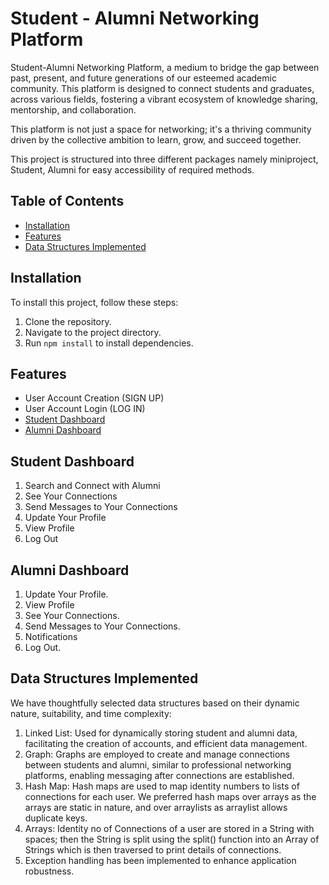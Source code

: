 
# Student - Alumni Networking Platform

Student-Alumni Networking Platform, a medium to bridge the gap between past, present, and future generations of our esteemed academic community. This platform is designed to connect students and graduates, across various fields, fostering a vibrant ecosystem of knowledge sharing, mentorship, and collaboration.

This platform is not just a space for networking; it's a thriving community driven by the collective ambition to learn, grow, and succeed together.

This project is structured into three different packages namely miniproject, Student, Alumni for easy accessibility of required methods.


## Table of Contents
- [Installation](#installation)
- [Features](#features)
- [Data Structures Implemented](#data-structures-implemented)

## Installation

To install this project, follow these steps:

   1. Clone the repository.
   2. Navigate to the project directory.
   3. Run ``
          npm install
       ``
       to install dependencies.



## Features

- User Account Creation (SIGN UP)
- User Account Login (LOG IN)
- [Student Dashboard](#student-dashboard)
- [Alumni Dashboard](#alumni-dashboard)


## Student Dashboard
1. Search and Connect with Alumni
2. See Your Connections
3. Send Messages to Your Connections
4. Update Your Profile
5. View Profile
6. Log Out
## Alumni Dashboard
1. Update Your Profile.
2. View Profile
3. See Your Connections.
4. Send Messages to Your Connections.
5. Notifications
6. Log Out.
## Data Structures Implemented
We have thoughtfully selected data structures based on their dynamic nature, suitability, and time complexity:

1. Linked List: Used for dynamically storing student and alumni data, facilitating the creation of accounts, and efficient data management.
2. Graph: Graphs are employed to create and manage connections between students and alumni, similar to professional networking platforms, enabling messaging after connections are established.
3. Hash Map: Hash maps are used to map identity numbers to lists of connections for each user. We preferred hash maps over arrays as the arrays are static in nature, and over arraylists as arraylist allows duplicate keys.
4. Arrays: Identity no of Connections of a user are stored in a String with spaces; then the String is split using the split() function into an Array of Strings which is then traversed to print details of connections.
5. Exception handling has been implemented to enhance application robustness.
